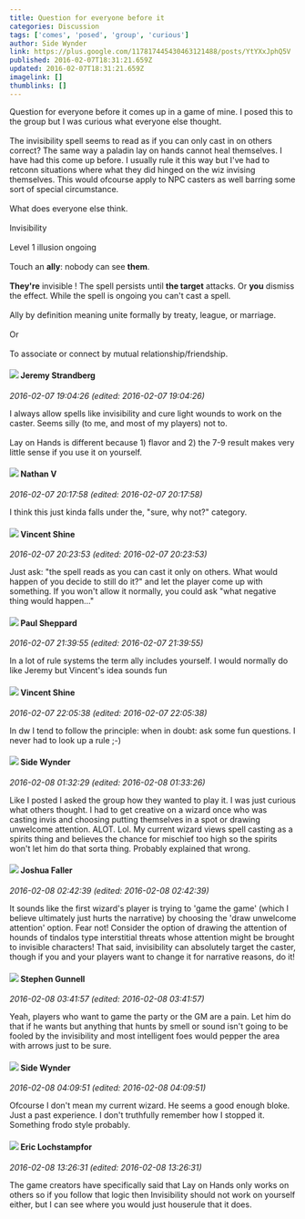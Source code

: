 ```yaml
---
title: Question for everyone before it
categories: Discussion
tags: ['comes', 'posed', 'group', 'curious']
author: Side Wynder
link: https://plus.google.com/117817445430463121488/posts/YtYXxJphQ5V
published: 2016-02-07T18:31:21.659Z
updated: 2016-02-07T18:31:21.659Z
imagelink: []
thumblinks: []
---
```


Question for everyone before it comes up in a game of mine. I posed this to the group but I was curious what everyone else thought.<br /><br />The invisibility spell seems to read as if you can only cast in on others correct? The same way a paladin lay on hands cannot heal themselves. I have had this come up before. I usually rule it this way but I&#39;ve had to retconn situations where what they did hinged on the wiz invising themselves. This would ofcourse apply to NPC casters as well barring some sort of special circumstance.<br /><br />What does everyone else think.<br /><br />Invisibility<br /><br />Level 1 illusion ongoing<br /><br />Touch an <b>ally</b>: nobody can see <b>them</b>.<br /><br /><b>They&#39;re</b> invisible ! The spell persists until <b>the target</b> attacks. Or <b>you</b> dismiss the effect. While the spell is ongoing you can&#39;t cast a spell.<br /><br />Ally by definition meaning unite formally by treaty, league, or marriage. <br /><br />Or<br /><br />To associate or connect by mutual relationship/friendship.
<div id='comment z13civrhvyertnoxy04cfdkxcqe1hnoalm40k'>
  <h4><img src='{{site.baseurl}}//images/avatars/102595580176380683252_photo.jpg'> Jeremy Strandberg</h4>
      <p><cite>2016-02-07 19:04:26 (edited: 2016-02-07 19:04:26)</cite></p>
        <p>I always allow spells like invisibility and cure light wounds to work on the caster. Seems silly (to me, and most of my players) not to. <br /><br />Lay on Hands is different because 1) flavor and 2) the 7-9 result makes very little sense if you use it on yourself.</p>
</div>
        

<div id='comment z13civrhvyertnoxy04cfdkxcqe1hnoalm40k'>
  <h4><img src='{{site.baseurl}}//images/avatars/103360819573614339342_photo.jpg'> Nathan V</h4>
      <p><cite>2016-02-07 20:17:58 (edited: 2016-02-07 20:17:58)</cite></p>
        <p>I think this just kinda falls under the, &quot;sure, why not?&quot; category.</p>
</div>
        

<div id='comment z13civrhvyertnoxy04cfdkxcqe1hnoalm40k'>
  <h4><img src='{{site.baseurl}}//images/avatars/118294755018356321303_photo.jpg'> Vincent Shine</h4>
      <p><cite>2016-02-07 20:23:53 (edited: 2016-02-07 20:23:53)</cite></p>
        <p>Just ask: &quot;the spell reads as you can cast it only on others. What would happen of you decide to still do it?&quot; and let the player come up with something. If you won&#39;t allow it normally, you could ask &quot;what negative thing would happen...&quot;</p>
</div>
        

<div id='comment z13civrhvyertnoxy04cfdkxcqe1hnoalm40k'>
  <h4><img src='{{site.baseurl}}//images/avatars/104270786361487360726_photo.jpg'> Paul Sheppard</h4>
      <p><cite>2016-02-07 21:39:55 (edited: 2016-02-07 21:39:55)</cite></p>
        <p>In a lot of rule systems the term ally includes yourself. I would normally do like Jeremy but Vincent&#39;s idea sounds fun</p>
</div>
        

<div id='comment z13civrhvyertnoxy04cfdkxcqe1hnoalm40k'>
  <h4><img src='{{site.baseurl}}//images/avatars/118294755018356321303_photo.jpg'> Vincent Shine</h4>
      <p><cite>2016-02-07 22:05:38 (edited: 2016-02-07 22:05:38)</cite></p>
        <p>In dw I tend to follow the principle: when in doubt: ask some fun questions. I never had to look up a rule ;-)</p>
</div>
        

<div id='comment z13civrhvyertnoxy04cfdkxcqe1hnoalm40k'>
  <h4><img src='{{site.baseurl}}//images/avatars/117817445430463121488_photo.jpg'> Side Wynder</h4>
      <p><cite>2016-02-08 01:32:29 (edited: 2016-02-08 01:33:26)</cite></p>
        <p>Like I posted I asked the group how they wanted to play it. I was just curious what others thought. I had to get creative on a wizard once who was casting invis and choosing putting themselves in a spot or drawing unwelcome attention. ALOT. Lol. My current wizard views spell casting as a spirits thing and believes the chance for mischief too high so the spirits won&#39;t let him do that sorta thing. Probably explained that wrong.</p>
</div>
        

<div id='comment z13civrhvyertnoxy04cfdkxcqe1hnoalm40k'>
  <h4><img src='{{site.baseurl}}//images/avatars/118408641603864909644_photo.jpg'> Joshua Faller</h4>
      <p><cite>2016-02-08 02:42:39 (edited: 2016-02-08 02:42:39)</cite></p>
        <p>It sounds like the first wizard&#39;s player is trying to &#39;game the game&#39; (which I believe ultimately just hurts the narrative) by choosing the &#39;draw unwelcome attention&#39; option. Fear not! Consider the option of drawing the attention of hounds of tindalos type interstitial threats whose attention might be brought to invisible characters! That said, invisibility can absolutely target the caster, though if you and your players want to change it for narrative reasons, do it!</p>
</div>
        

<div id='comment z13civrhvyertnoxy04cfdkxcqe1hnoalm40k'>
  <h4><img src='{{site.baseurl}}//images/avatars/110465856174742482378_photo.jpg'> Stephen Gunnell</h4>
      <p><cite>2016-02-08 03:41:57 (edited: 2016-02-08 03:41:57)</cite></p>
        <p>Yeah, players who want to game the party or the GM are a pain. Let him do that if he wants but anything that hunts by smell or sound isn&#39;t going to be fooled by the invisibility and most intelligent foes would pepper the area with arrows just to be sure.</p>
</div>
        

<div id='comment z13civrhvyertnoxy04cfdkxcqe1hnoalm40k'>
  <h4><img src='{{site.baseurl}}//images/avatars/117817445430463121488_photo.jpg'> Side Wynder</h4>
      <p><cite>2016-02-08 04:09:51 (edited: 2016-02-08 04:09:51)</cite></p>
        <p>Ofcourse I don&#39;t mean my current wizard. He seems a good enough bloke. Just a past experience. I don&#39;t truthfully remember how I stopped it. Something frodo style probably.</p>
</div>
        

<div id='comment z13civrhvyertnoxy04cfdkxcqe1hnoalm40k'>
  <h4><img src='{{site.baseurl}}//images/avatars/104811112088336879051_photo.jpg'> Eric Lochstampfor</h4>
      <p><cite>2016-02-08 13:26:31 (edited: 2016-02-08 13:26:31)</cite></p>
        <p>The game creators have specifically said that Lay on Hands only works on others so if you follow that logic then Invisibility should not work on yourself either, but I can see where you would just houserule that it does. </p>
</div>
        